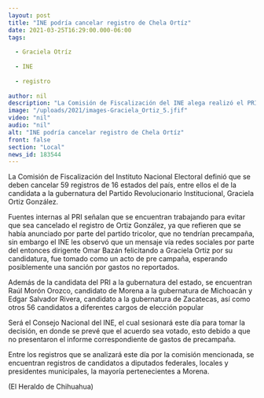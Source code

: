```yaml
---
layout: post
title: "INE podría cancelar registro de Chela Ortíz"
date: 2021-03-25T16:29:00.000-06:00
tags:
  
  - Graciela Otríz
  
  - INE
  
  - registro
  
author: nil
description: "La Comisión de Fiscalización del INE alega realizó el PRI acto de precampaña cuándo se anunció no abría tal"
image: "/uploads/2021/images-Graciela_Ortiz_5.jfif"
video: "nil"
audio: "nil"
alt: "INE podría cancelar registro de Chela Ortíz"
front: false
section: "Local"
news_id: 183544
---
```


La Comisión de Fiscalización del Instituto Nacional Electoral definió que se deben cancelar 59 registros de 16 estados del país, entre ellos el de la candidata a la gubernatura del Partido Revolucionario Institucional, Graciela Ortiz González.

Fuentes internas al PRI señalan que se encuentran trabajando para evitar que sea cancelado el registro de Ortiz González, ya que refieren que se había anunciado por parte del partido tricolor, que no tendrían precampaña, sin embargo el INE les observó que un mensaje vía redes sociales por parte del entonces dirigente Omar Bazán felicitando a Graciela Ortiz por su candidatura, fue tomado como un acto de pre campaña, esperando posiblemente una sanción por gastos no reportados.

Además de la candidata del PRI a la gubernatura del estado, se encuentran Raúl Morón Orozco, candidato de Morena a la gubernatura de Michoacán y Edgar Salvador Rivera, candidato a la gubernatura de Zacatecas, así como otros 56 candidatos a diferentes cargos de elección popular

Será el Consejo Nacional del INE, el cual sesionará este día para tomar la decisión, en donde se prevé que el acuerdo sea votado, esto debido a que no presentaron el informe correspondiente de gastos de precampaña.

Entre los registros que se analizará este día por la comisión mencionada, se encuentran registros de candidatos a diputados federales, locales y presidentes municipales, la mayoría pertenecientes a Morena.

(El Heraldo de Chihuahua)
